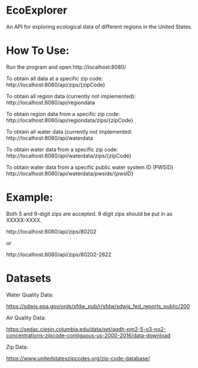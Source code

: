 # EcoExplorer
An API for exploring ecological data of different regions in the United States.

# How To Use:
Run the program and open http://localhost:8080/

To obtain all data at a specific zip code:
http://localhost:8080/api/zips/{zipCode}

To obtain all region data (currently not implemented):
http://localhost:8080/api/regiondata

To obtain region data from a specific zip code:
http://localhost:8080/api/regiondata/zips/{zipCode}

To obtain all water data (currently not implemented:
http://localhost:8080/api/waterdata

To obtain water data from a specific zip code:
http://localhost:8080/api/waterdata/zips/{zipCode}

To obtain water data from a specific public water system ID (PWSID)
http://localhost:8080/api/waterdata/pwsids/{pwsID}

# Example:
Both 5 and 9-digit zips are accepted. 9 digit zips should be put in as XXXXX-XXXX.

http://localhost:8080/api/zips/80202

or

http://localhost:8080/api/zips/80202-2822

# Datasets

Water Quality Data:

https://sdwis.epa.gov/ords/sfdw_pub/r/sfdw/sdwis_fed_reports_public/200

Air Quality Data:

https://sedac.ciesin.columbia.edu/data/set/aqdh-pm2-5-o3-no2-concentrations-zipcode-contiguous-us-2000-2016/data-download

Zip Data:

https://www.unitedstateszipcodes.org/zip-code-database/
